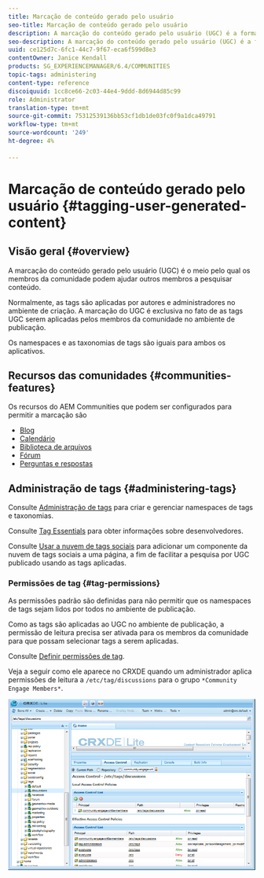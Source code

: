 ```yaml
---
title: Marcação de conteúdo gerado pelo usuário
seo-title: Marcação de conteúdo gerado pelo usuário
description: A marcação do conteúdo gerado pelo usuário (UGC) é a forma como os membros da comunidade podem ajudar outros membros a pesquisar conteúdo
seo-description: A marcação do conteúdo gerado pelo usuário (UGC) é a forma como os membros da comunidade podem ajudar outros membros a pesquisar conteúdo
uuid: ce125d7c-6fc1-44c7-9f67-eca6f599d8e3
contentOwner: Janice Kendall
products: SG_EXPERIENCEMANAGER/6.4/COMMUNITIES
topic-tags: administering
content-type: reference
discoiquuid: 1cc8ce66-2c03-44e4-9ddd-8d6944d85c99
role: Administrator
translation-type: tm+mt
source-git-commit: 75312539136bb53cf1db1de03fc0f9a1dca49791
workflow-type: tm+mt
source-wordcount: '249'
ht-degree: 4%

---
```



# Marcação de conteúdo gerado pelo usuário {#tagging-user-generated-content}

## Visão geral {#overview}

A marcação do conteúdo gerado pelo usuário (UGC) é o meio pelo qual os membros da comunidade podem ajudar outros membros a pesquisar conteúdo.

Normalmente, as tags são aplicadas por autores e administradores no ambiente de criação. A marcação do UGC é exclusiva no fato de as tags UGC serem aplicadas pelos membros da comunidade no ambiente de publicação.

Os namespaces e as taxonomias de tags são iguais para ambos os aplicativos.

## Recursos das comunidades {#communities-features}

Os recursos do AEM Communities que podem ser configurados para permitir a marcação são

* [Blog](blog-feature.md)
* [Calendário](calendar.md)
* [Biblioteca de arquivos](file-library.md)
* [Fórum](forum.md#configuretheaddedforum)
* [Perguntas e respostas](working-with-qna.md)

## Administração de tags {#administering-tags}

Consulte [Administração de tags](../../help/sites-administering/tags.md#tagging-console) para criar e gerenciar namespaces de tags e taxonomias.

Consulte [Tag Essentials](tag.md) para obter informações sobre desenvolvedores.

Consulte [Usar a nuvem de tags sociais](tagcloud.md) para adicionar um componente da nuvem de tags sociais a uma página, a fim de facilitar a pesquisa por UGC publicado usando as tags aplicadas.

### Permissões de tag {#tag-permissions}

As permissões padrão são definidas para não permitir que os namespaces de tags sejam lidos por todos no ambiente de publicação.

Como as tags são aplicadas ao UGC no ambiente de publicação, a permissão de leitura precisa ser ativada para os membros da comunidade para que possam selecionar tags a serem aplicadas.

Consulte [Definir permissões de tag](../../help/sites-administering/tags.md#setting-tag-permissions).

Veja a seguir como ele aparece no CRXDE quando um administrador aplica permissões de leitura a `/etc/tag/discussions` para o grupo `*Community Engage Members*`.

![chlimage_1-74](assets/chlimage_1-74.png)

